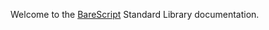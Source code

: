 Welcome to the
[BareScript](https://craigahobbs.github.io/bare-script/language/)
Standard Library documentation.
